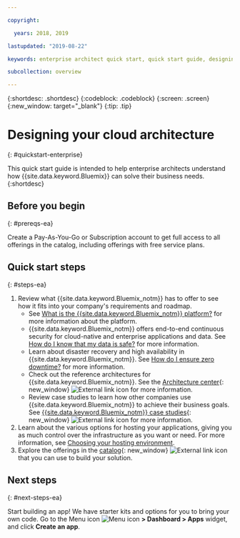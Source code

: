 ```yaml
---

copyright:

  years: 2018, 2019

lastupdated: "2019-08-22"

keywords: enterprise architect quick start, quick start guide, designing, cloud architecture, enterprise architects

subcollection: overview

---
```


{:shortdesc: .shortdesc}
{:codeblock: .codeblock}
{:screen: .screen}
{:new_window: target="_blank"}
{:tip: .tip}

# Designing your cloud architecture
{: #quickstart-enterprise}

This quick start guide is intended to help enterprise architects understand how {{site.data.keyword.Bluemix}} can solve their business needs. 
{:shortdesc}

## Before you begin
{: #prereqs-ea}

Create a Pay-As-You-Go or Subscription account to get full access to all offerings in the catalog, including offerings with free service plans. 

## Quick start steps
{: #steps-ea}

1. Review what {{site.data.keyword.Bluemix_notm}} has to offer to see how it fits into your company's requirements and roadmap. 
    * See [What is the {{site.data.keyword.Bluemix_notm}} platform?](/docs/overview?topic=overview-whatis-platform) for more information about the platform.
    * {{site.data.keyword.Bluemix_notm}} offers end-to-end continuous security for cloud-native and enterprise applications and data. See [How do I know that my data is safe?](/docs/overview?topic=overview-security) for more information. 
    * Learn about disaster recovery and high availability in {{site.data.keyword.Bluemix_notm}}. See [How do I ensure zero downtime?](/docs/overview?topic=overview-zero-downtime) for more information.
    * Check out the reference architectures for {{site.data.keyword.Bluemix_notm}}. See the [Architecture center](https://www.ibm.com/cloud/garage/architectures){: new_window} ![External link icon](../icons/launch-glyph.svg) for more information. 
    * Review case studies to learn how other companies use {{site.data.keyword.Bluemix_notm}} to achieve their business goals. See [{{site.data.keyword.Bluemix_notm}} case studies](https://www.ibm.com/cloud-computing/bluemix/case-studies){: new_window} ![External link icon](../icons/launch-glyph.svg) for more information. 
2. Learn about the various options for hosting your applications, giving you as much control over the infrastructure as you want or need. For more information, see [Choosing your hosting environment](/docs/apps/tutorials?topic=creating-apps-hosting).
3. Explore the offerings in the [catalog](https://cloud.ibm.com/catalog){: new_window} ![External link icon](../icons/launch-glyph.svg) that you can use to build your solution.

## Next steps
{: #next-steps-ea}

Start building an app! We have starter kits and options for you to bring your own code. Go to the Menu icon ![Menu icon](../icons/icon_hamburger.svg) **> Dashboard > Apps** widget, and click **Create an app**.

